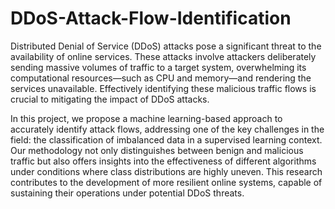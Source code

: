 # DDoS-Attack-Flow-Identification

Distributed Denial of Service (DDoS) attacks pose a significant threat to the availability of online services. These attacks involve attackers deliberately sending massive volumes of traffic to a target system, overwhelming its computational resources—such as CPU and memory—and rendering the services unavailable. Effectively identifying these malicious traffic flows is crucial to mitigating the impact of DDoS attacks.

In this project, we propose a machine learning-based approach to accurately identify attack flows, addressing one of the key challenges in the field: the classification of imbalanced data in a supervised learning context. Our methodology not only distinguishes between benign and malicious traffic but also offers insights into the effectiveness of different algorithms under conditions where class distributions are highly uneven. This research contributes to the development of more resilient online systems, capable of sustaining their operations under potential DDoS threats.
